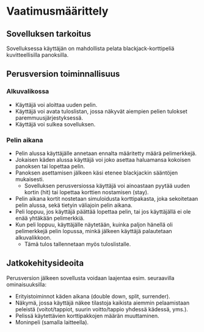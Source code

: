 # Vaatimusmäärittely

## Sovelluksen tarkoitus

Sovelluksessa käyttäjän on mahdollista pelata blackjack-korttipeliä kuvitteellisilla panoksilla.

## Perusversion toiminnallisuus

### Alkuvalikossa

- Käyttäjä voi aloittaa uuden pelin.
- Käyttäjä voi avata tuloslistan, jossa näkyvät aiempien pelien tulokset paremmuusjärjestyksessä.
- Käyttäjä voi sulkea sovelluksen.

### Pelin aikana

- Pelin alussa käyttäjälle annetaan ennalta määritetty määrä pelimerkkejä.
- Jokaisen käden alussa käyttäjä voi joko asettaa haluamansa kokoisen panoksen tai lopettaa pelin.
- Panoksen asettamisen jälkeen käsi etenee blackjackin sääntöjen mukaisesti.
  - Sovelluksen perusversiossa käyttäjä voi ainoastaan pyytää uuden kortin (hit) tai lopettaa korttien nostamisen (stay).
- Pelin aikana kortit nostetaan simuloidusta korttipakasta, joka sekoitetaan pelin alussa, sekä tietyin väliajoin pelin aikana.
- Peli loppuu, jos käyttäjä päättää lopettaa pelin, tai jos käyttäjällä ei ole enää yhtäkään pelimerkkiä.
- Kun peli loppuu, käyttäjälle näytetään, kuinka paljon hänellä oli pelimerkkejä pelin lopussa, minkä jälkeen käyttäjä palautetaan alkuvalikkoon. 
  - Tämä tulos tallennetaan myös tuloslistalle.

## Jatkokehitysideoita

Perusversion jälkeen sovellusta voidaan laajentaa esim. seuraavilla ominaisuuksilla:

- Erityistoiminnot käden aikana (double down, split, surrender).
- Näkymä, jossa käyttäjä näkee tilastoja kaikista aiemmin pelaamistaan peleistä (voitot/tappiot, suurin voitto/tappio yhdessä kädessä, yms.).
- Pelissä käytettävien korttipakkojen määrän muuttaminen.
- Moninpeli (samalla laitteella).
